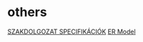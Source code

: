 # others
[SZAKDOLGOZAT SPECIFIKÁCIÓK](https://docs.google.com/document/d/e/2PACX-1vQGrIN_FE350mGddcSFreGNS8bQFb1wwqTCvuMl8wVSpnXEt8DCBFPUkk09WE5_uw/pub)
[ER Model](https://viewer.diagrams.net/?tags=%7B%7D&highlight=0000ff&edit=_blank&layers=1&nav=1#R5ZzdV6M4FMD%2Fmj7qKeGrfdR%2BuOPRGWcdzzj7sieWWFiB9ITUtvvXb5DQAomI%2FSBh1hdNQiAk93fvzb3BnjmK1lcELvxb7KGwB%2FreumeOe4D9mAP2K63ZZDVD18gq5iTwsqpCxX3wL%2BKVfV67DDyUlC6kGIc0WJQrZziO0YyW6iAheFW%2B7BmH5acu4Jw%2Fsb%2BruJ%2FBEAmX%2FQw86me1A%2BDu6v9AwdzPn2w4w6wlgvnF%2FMaJDz28KlSZk545IhjT7K9oPUJhOnn5vGT9pu%2B0bgdGUEybdPgbr15t42X0cP%2F0EhqXE49%2B%2F3nGXyOhm%2FyFkcfenxdjHLNflwQvYw%2Blt%2BmzEibUx3Mcw%2FAG4wWrNFjlP4jSDV89uKSYVfk0CnkrWgf0Me1%2BDmxe%2FFVoGq%2F5rd8Km7wQU7LJetl58VexbdftrbTr512kC78bP6uZBmHI2xMKCeVDNaysuVhM8JLM0B0iQYQoIvcLOAviOWsdsEbWd47oO43iivBFym6ZVY1f3Mf48eb61vvy6N%2FM7pzV9e1ZLtlvd69ZLn5dukaFB%2FD1vkKYDYps2AUEhZAGr2UZhhyF%2Bfa6nbSwP7jAvCOLD9Pv04vrv8iPlz%2BNLxOIDeic2e0KT0Fy%2Bueu%2FYHw1AvBUZdKOjmWqqWqG%2FUrDJf8SQ8JIsL6rfyAolSo0%2FKKafTyUvhw5i8Jukrrx1bdNL4iQtG69sV565mVK0huISxeXBXULa%2FyC5o2v%2ByQqZIyZgmzckT95xb1X38v%2FWd8Wv%2BdTuMdCyrQSf1nqjSeHwnPqfSfZKmkk6NsqepGXdB%2F34iniQJ0%2BmUFCOz2NKB0sho5hbMleX0Ta%2BMoQr5VdiVXb6f5tFN2OZZGgcl6h3Z%2F5kyRuTorrwlzpsDc3VcYIVG4wpDt5tK1U0GfnffZ5P6ISJ8joc88FX0DFfSp2jIVnBzwuV3e1io231HuD6DVSQAtEUCYJCtMPM0YtKyyBTyTWMBWGcyjT2pMIN8l6B%2FwaBdCu5MQ2gKEkwgGoWYEmk6FQNVW0DDEGWqNQKOEX8Ey%2Fc8JdDpJoCMQ%2BAOFXzUDELgVAA3VAA71AbBr%2FNXHZvbnz2hqAoFWABqiDbxF8TLRDEFrWEbQNBUjCJR4oV1C6V2f%2BaMg%2BQEMNjWCR2eQd73DARtzIYBRcd3AsCKPfNazbhWR3I7jALpF%2BzomQfyiG952xcKaqjeZQIWLexhk4MBMVAcy8W43TawrQDglAUqQbhQ6doVC1RtNALpGYVd84wMgHHQTwoEA4eWSvQHRDUK3knE0%2B%2B1BKE0WO00YPBp2xZRdg5NEp%2BFufzqAJB3YgSNIQJIPhJsIca9UdRa%2BygQQkWg1CQ9UZOH3skudyx0egF7TRGAu7Cff%2FZnV1JnR7u4PiEnGESSebgavmt5QHtpRkeXvKt2fS4ceQHfj8GprdBtlubVbhlsM3I5g4msGt6Md3ENh2ibRIsQbJOpFJcneSqDbcO3WfB2poypuwU%2Fj63fM0c8FtGNnbfNhF8T%2FwouCWAvZd82K7A%2Fb8%2FPlR9obRYFP9BVNw61vd85DHACb5MOeWu2uC23ipz04PdquW8ypesBBZnROZaWl4DU63%2FAb2SEtoQMNoculQBfogADdU3qkQTPmBpXtA2jRM5Yy12jXexLmGn9r%2FMlj6F2ErunnJLpBJwaQZ9%2BenyVfcSmmrhJJNlpMccpdTHF%2FpbuL6f6W1q5x9FgzF1OM8fbMqWbUbXdtua2TJHBapU5lTlNNSlMxc3VfjGuMXN2wi8QJITIfR0%2FLRBFudsW1NCTn1YcS3JxTxRC1nzEnj6ZvN8DNIk%2FVmP%2FRZkzyeSCDyYdMhbOeMWXvGmAxaqdY7tyqmj8X4wgywcvDDZ%2BYRlbc%2FXumLKey%2BydX5uQ%2F)
